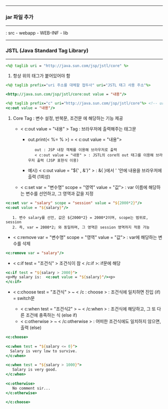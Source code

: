 -----
### jar 파일 추가
-----
: src - webapp - WEB-INF - lib

-----
### JSTL (Java Standard Tag Library)
-----
```jsp
<%@ taglib uri = "http://java.sun.com/jsp/jstl/core" %>
```
1. 항상 위의 태그가 붙어있어야 함

```jsp
<%@ taglib prefix="uri 주소를 대체할 접두사" uri="JSTL 태그 사용 주소"%>

<http://java.sun.com/jsp/jstl/core:out value = "내용"/>
```
```jsp
<%@ taglib prefix="c" uri="http://java.sun.com/jsp/jstl/core"%> <!-- uri 주소를 c로 대체 -->
<c:out value = "내용"/>
```

1. Core Tag : 변수 설정, 반복문, 조건문 에 해당하는 기능 제공
   + < c:out value = "내용" > Tag : 브라우저에 출력해주는 태그문
      - out.print(< %= % >) = < c:out value = "내용">

               out : JSP 내장 객체를 이용해 브라우저로 출력
               < c:out value = "내용" > : JSTL의 core의 out 태그를 이용해 브라우저 출력 (JSP 표현식 이용)
      - 예시) < c:out value = "${'<tag> , &'}" > : &{ }에서 ' '안에 내용을 브라우저에 출력 (1회성)

   + < c:set var = "변수명" scope = "영역" value = "값"> : var 이름에 해당하는 변수를 선언하고, 그 영역과 값을 지정
```jsp
<c:set var = "salary" scope = "session" value = "${2000*2}"/>
<c:out value = "${salary}"/>
```

       1. 변수 salary를 선언, 값은 ${2000*2} = 2000*2이며, scope는 범위로, session
       2. 즉, var = 2000*2; 와 동일하며, 그 영역은 session 영역까지 적용 가능

       
   + < c:remove var = "변수명" scope = "영역" value = "값"> : var에 해당하는 변수를 삭제
```jsp
<c:remove var = "salary"/>
```
   + < c:if test = "조건식" > 조건식이 참 < /c:if >: if문에 해당
```jsp
<c:if test = "${salary > 2000}">
<p>My salary is:  <c:out value = "${salary}"/><p>
</c:if>
```

  + < c:choose test = "조건식" > ~ < /c : choose > : 조건식에 일치하면 진입 (if) = switch문
 
      - < c:when test = "조건식2" > ~ < /c:when > : 조건식에 해당하고, 그 또 다른 조건에 충족하는 식 (else if)
      - < c:otherwise > ~ < /c:otherwise > : 어떠한 조건식에도 일치하지 않으면, 출력 (else)
  ```jsp
<c:choose>
         
  <c:when test = "${salary <= 0}">
    Salary is very low to survive.
  </c:when>
         
  <c:when test = "${salary > 1000}">
     Salary is very good.
  </c:when>
         
  <c:otherwise>
     No comment sir...
  </c:otherwise>

</c:choose>
```
